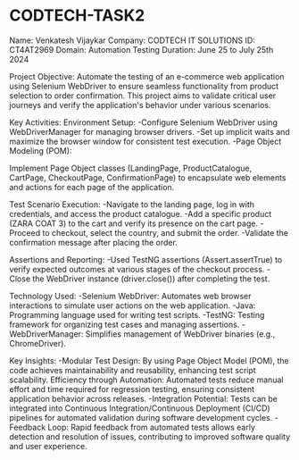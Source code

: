# CODTECH-TASK2
Name: Venkatesh Vijaykar 
Company: CODTECH IT SOLUTIONS 
ID: CT4AT2969 
Domain: Automation Testing 
Duration: June 25 to July 25th 2024

Project Objective:
Automate the testing of an e-commerce web application using Selenium WebDriver to ensure seamless functionality from product selection to order confirmation. This project aims to validate critical user journeys and verify the application's behavior under various scenarios.

Key Activities:
Environment Setup:
-Configure Selenium WebDriver using WebDriverManager for managing browser drivers.
-Set up implicit waits and maximize the browser window for consistent test execution.
-Page Object Modeling (POM):

Implement Page Object classes (LandingPage, ProductCatalogue, CartPage, CheckoutPage, ConfirmationPage) to encapsulate web elements and actions for each page of the application.

Test Scenario Execution:
-Navigate to the landing page, log in with credentials, and access the product catalogue.
-Add a specific product (ZARA COAT 3) to the cart and verify its presence on the cart page.
-Proceed to checkout, select the country, and submit the order.
-Validate the confirmation message after placing the order.

Assertions and Reporting:
-Used TestNG assertions (Assert.assertTrue) to verify expected outcomes at various stages of the checkout process.
-Close the WebDriver instance (driver.close()) after completing the test.


Technology Used:
-Selenium WebDriver: Automates web browser interactions to simulate user actions on the web application.
-Java: Programming language used for writing test scripts.
-TestNG: Testing framework for organizing test cases and managing assertions.
-WebDriverManager: Simplifies management of WebDriver binaries (e.g., ChromeDriver).


Key Insights:
-Modular Test Design: By using Page Object Model (POM), the code achieves maintainability and reusability, enhancing test script scalability.
Efficiency through Automation: Automated tests reduce manual effort and time required for regression testing, ensuring consistent application behavior across releases.
-Integration Potential: Tests can be integrated into Continuous Integration/Continuous Deployment (CI/CD) pipelines for automated validation during software development cycles.
-Feedback Loop: Rapid feedback from automated tests allows early detection and resolution of issues, contributing to improved software quality and user experience.
